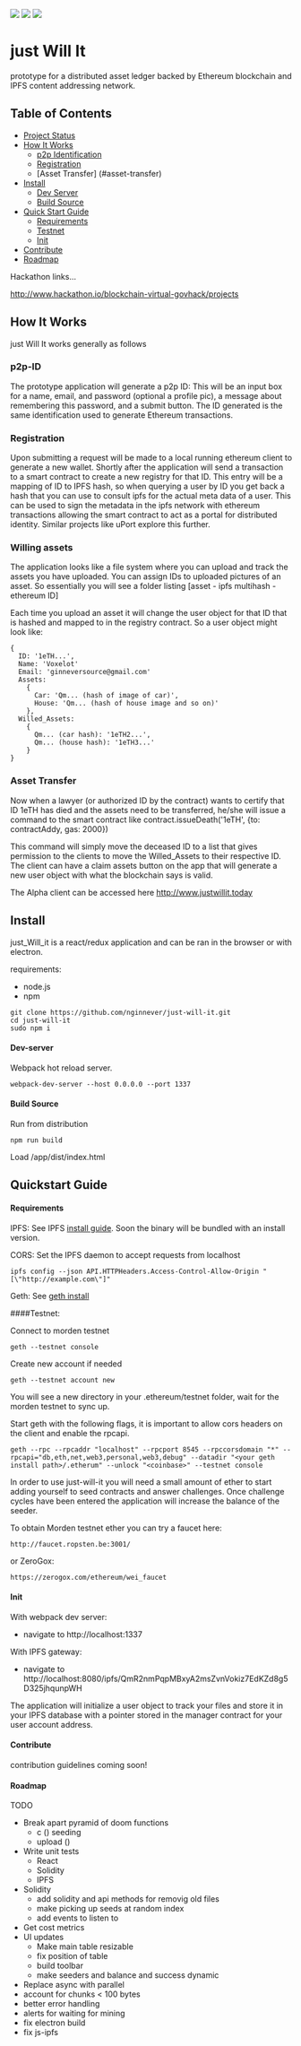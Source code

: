 ![](https://ipfs.io/ipfs/QmatALcooE5Lo48k8HFT5D9Nw2RdzobZjZVhbpUbQKtBE1)
![](https://ipfs.io/ipfs/QmcrGt2mXPrmmUzYUYC9nJvpNR3UwmopHMFRLEy5qvirYa)
![](https://ipfs.io/ipfs/QmWWvarS7YRbsfFJaJ2YRvfLmXKFzMqRHziJAwa9BqWjq6)

# just Will It
prototype for a distributed asset ledger backed by Ethereum blockchain and IPFS content addressing network.

## Table of Contents

- [Project Status](#project-status)
- [How It Works](#how-it-works)
  - [p2p Identification](#p2p-ID)
  - [Registration](#registration)
  - [Asset Transfer] (#asset-transfer)
- [Install](#install)
  - [Dev Server](#dev-server)
  - [Build Source](#build-source)
- [Quick Start Guide](#quickstart-guide)
  - [Requirements](#requirements)
  - [Testnet](#testnet)
  - [Init](#init)
- [Contribute](#contribute)
- [Roadmap](#roadmap)


Hackathon links...

http://www.hackathon.io/blockchain-virtual-govhack/projects

## How It Works

just Will It works generally as follows

### p2p-ID
The prototype application will generate a p2p ID: This will be an input box for a name, email, and password (optional a profile pic), a message about remembering this password, and a submit button. The ID generated is the same identification used to generate Ethereum transactions.

### Registration

Upon submitting a request will be made to a local running ethereum client to generate a new wallet.  Shortly after the application will send a transaction to a smart contract to create a new registry for that ID.  This entry will be a mapping of ID to IPFS hash, so when querying a user by ID you get back a hash that you can use to consult ipfs for the actual meta data of a user. This can be used to sign the metadata in the ipfs network with ethereum transactions allowing the smart contract to act as a portal for distributed identity. Similar projects like uPort explore this further.

### Willing assets

The application looks like a file system where you can upload and track the assets you have uploaded. You can assign IDs to uploaded pictures of an asset. So essentially you will see a folder listing [asset - ipfs multihash - ethereum ID]

Each time you upload an asset it will change the user object for that ID that is hashed and mapped to in the registry contract. So a user object might look like:

```
{
  ID: '1eTH...',
  Name: 'Voxelot'
  Email: 'ginneversource@gmail.com'
  Assets:
    {
      Car: 'Qm... (hash of image of car)',
      House: 'Qm... (hash of house image and so on)'
    },
  Willed_Assets:
    {
      Qm... (car hash): '1eTH2...',
      Qm... (house hash): '1eTH3...'
    }
}
```

### Asset Transfer 

Now when a lawyer (or authorized ID by the contract) wants to certify that ID 1eTH has died and the assets need to be transferred, he/she will issue a command to the smart contract like contract.issueDeath('1eTH', {to: contractAddy, gas: 2000})

This command will simply move the deceased ID to a list that gives permission to the clients to move the Willed_Assets to their respective ID. The client can have a claim assets button on the app that will generate a new user object with what the blockchain says is valid.

The Alpha client can be accessed here http://www.justwillit.today


## Install

just_Will_it is a react/redux application and can be ran in the browser or with electron.

requirements:

- node.js
- npm

```
git clone https://github.com/nginnever/just-will-it.git
cd just-will-it
sudo npm i
```

#### Dev-server

Webpack hot reload server.

``webpack-dev-server --host 0.0.0.0 --port 1337``

#### Build Source

Run from distribution

``npm run build``

Load /app/dist/index.html


## Quickstart Guide

#### Requirements

IPFS: See IPFS [install guide](https://ipfs.io/docs/install/). Soon the binary will be bundled with an install version.

CORS: Set the IPFS daemon to accept requests from localhost

``ipfs config --json API.HTTPHeaders.Access-Control-Allow-Origin "[\"http://example.com\"]"``

Geth: See [geth install](https://github.com/ethereum/go-ethereum/wiki/geth)

####Testnet:

Connect to morden testnet

```
geth --testnet console
```

Create new account if needed

```
geth --testnet account new
```

You will see a new directory in your .ethereum/testnet folder, wait for the morden testnet to sync up.

Start geth with the following flags, it is important to allow cors headers on the client and enable the rpcapi. 

```
geth --rpc --rpcaddr "localhost" --rpcport 8545 --rpccorsdomain "*" --rpcapi="db,eth,net,web3,personal,web3,debug" --datadir "<your geth install path>/.etherum" --unlock "<coinbase>" --testnet console
```

In order to use just-will-it you will need a small amount of ether to start adding yourself to seed contracts and answer challenges. Once challenge cycles have been entered the application will increase the balance of the seeder.

To obtain Morden testnet ether you can try a faucet here:

``http://faucet.ropsten.be:3001/``

or ZeroGox:

``https://zerogox.com/ethereum/wei_faucet``


#### Init

With webpack dev server:

- navigate to http://localhost:1337

With IPFS gateway:

- navigate to http://localhost:8080/ipfs/QmR2nmPqpMBxyA2msZvnVokiz7EdKZd8g5D325jhqunpWH

The application will initialize a user object to track your files and store it in your IPFS database with a pointer stored in the manager contract for your user account address.

#### Contribute

contribution guidelines coming soon!

#### Roadmap

TODO

- Break apart pyramid of doom functions
  - c () seeding
  - upload ()
- Write unit tests
  - React
  - Solidity
  - IPFS
- Solidity
  - add solidity and api methods for removig old files
  - make picking up seeds at random index
  - add events to listen to
- Get cost metrics
- UI updates
  - Make main table resizable 
  - fix position of table
  - build toolbar
  - make seeders and balance and success dynamic
- Replace async with parallel
- account for chunks < 100 bytes
- better error handling
- alerts for waiting for mining
- fix electron build
- fix js-ipfs

